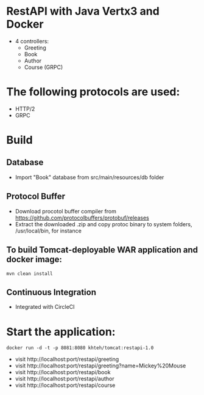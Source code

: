 # RestAPI with Java Vertx3 and Docker
* 4 controllers:
  - Greeting
  - Book
  - Author
  - Course (GRPC)

# The following protocols are used:
* HTTP/2
* GRPC
  
# Build
## Database
* Import "Book" database from src/main/resources/db folder

## Protocol Buffer
* Download procotol buffer compiler from https://github.com/protocolbuffers/protobuf/releases
* Extract the downloaded .zip and copy protoc binary to system folders, /usr/local/bin, for instance

## To build Tomcat-deployable WAR application and docker image:
```mvn clean install```

## Continuous Integration
* Integrated with CircleCI

# Start the application:
```docker run -d -t -p 8081:8080 khteh/tomcat:restapi-1.0```

* visit http://localhost:port/restapi/greeting
* visit http://localhost:port/restapi/greeting?name=Mickey%20Mouse
* visit http://localhost:port/restapi/book
* visit http://localhost:port/restapi/author
* visit http://localhost:port/restapi/course
